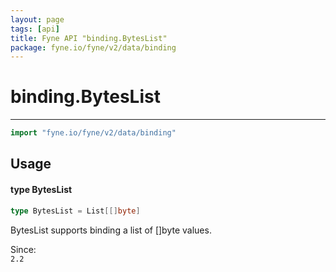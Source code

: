 ```yaml
---
layout: page
tags: [api]
title: Fyne API "binding.BytesList"
package: fyne.io/fyne/v2/data/binding
---
```


# binding.BytesList
---
```go
import "fyne.io/fyne/v2/data/binding"
```

## Usage

#### type BytesList

```go
type BytesList = List[[]byte]
```

BytesList supports binding a list of []byte values.


<div class="since">Since: <code>
2.2</code></div>
